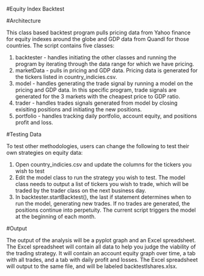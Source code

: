 #Equity Index Backtest

#Architecture

This class based backtest program pulls pricing data from Yahoo finance for equity indexes around the globe and GDP data from Quandl for those countries. The script contains five classes:

1. backtester - handles initiating the other classes and running the program by iterating through the data range for which we have pricing.
2. marketData - pulls in pricing and GDP data. Pricing data is generated for the tickers listed in country_indicies.csv.
3. model - handles generating the trade signal by running a model on the pricing and GDP data. In this specific program, trade signals are generated for the 3 markets with the cheapest price to GDP ratio.
4. trader - handles trades signals generated from model by closing exisiting positions and initiating the new positions.
5. portfolio - handles tracking daily portfolio, account equity, and positions profit and loss.

#Testing Data

To test other methodologies, users can change the following to test their own strategies on equity data:

1. Open country_indicies.csv and update the columns for the tickers you wish to test
2. Edit the model class to run the strategy you wish to test. The model class needs to output a list of tickers you wish to trade, which will be traded by the trader class on the next business day.
3. In backtester.startBacktest(), the last if statement determines when to run the model, generating new trades. If no trades are generated, the positions continue into perpetuity. The current script triggers the model at the beginning of each month.

#Output

The output of the analysis will be a pyplot graph and an Excel spreadsheet. The Excel spreadsheet will contain all data to help you judge the viability of the trading strategy. It will contain an account equity graph over time, a tab with all trades, and a tab with daily profit and losses. The Excel spreadsheet will output to the same file, and will be labeled backtestIshares.xlsx.
